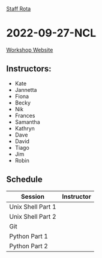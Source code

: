 [Staff Rota](rota.md)

# 2022-09-27-NCL

[Workshop Website](https://github.com/NclRSE-Training/2021-10-25-NCL)

## Instructors:

* Kate
* Jannetta
* Fiona
* Becky
* Nik
* Frances
* Samantha
* Kathryn
* Dave
* David
* Tiago
* Jim
* Robin

## Schedule
|Session|Instructor|
|-|-|
|Unix Shell Part 1|<Instructor>|
|Unix Shell Part 2|<Instructor>|
|Git|<Instructor>|
|Python Part 1|<Instructor>|
|Python Part 2|<Instructor>|
